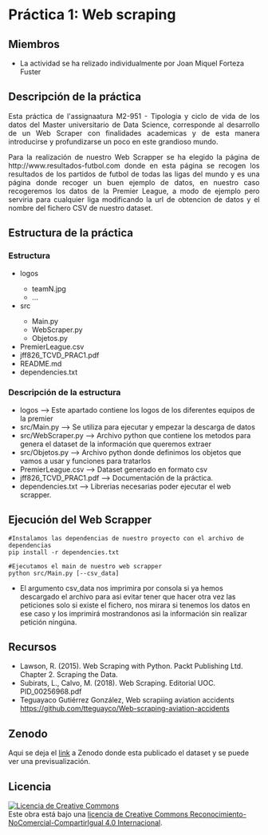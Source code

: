 # Práctica 1: Web scraping
## Miembros
-  La actividad se ha relizado individualmente por Joan Miquel Forteza Fuster

## Descripción de la práctica
<p ALIGN="justify">  Esta práctica de l'assignaatura M2-951 - Tipologia y ciclo de vida de los datos del Master universitario de Data Science, corresponde al desarrollo de un Web Scraper con finalidades academicas y de esta manera introducirse y profundizarse un poco en este grandioso mundo. </p>

<p ALIGN="justify"> Para la realización de nuestro Web Scrapper se ha elegido la página de http://www.resultados-futbol.com donde en esta página se recogen los resultados de los partidos de futbol de todas las ligas del mundo y es una página donde recoger un buen ejemplo de datos, en nuestro caso recogeremos los datos de la Premier League, a modo de ejemplo pero serviria para cualquier liga modificando la url de obtencion de datos y el nombre del fichero CSV de nuestro dataset. </p>

## Estructura de la práctica
### Estructura
<ul >
  <li>logos</li>
 <ul >
  <li>teamN.jpg</li>
   <li>...</li>
</ul>
  <li> src </li>
   <ul >
  <li>Main.py</li>
   <li>WebScraper.py</li>
     <li>Objetos.py</li>
</ul>
    <li> PremierLeague.csv </li>
    <li> jff826_TCVD_PRAC1.pdf </li>
    <li> README.md  </li>
    <li> dependencies.txt </li>
</ul>

### Descripción de la estructura
* logos --> Este apartado contiene los logos de los diferentes equipos de la premier
* src/Main.py --> Se utiliza para ejecutar y empezar la descarga de datos
* src/WebScraper.py --> Archivo python que contiene los metodos para genera el dataset de la información que queremos extraer
* src/Objetos.py --> Archivo python donde definimos los objetos que vamos a usar y funciones para tratarlos
* PremierLeague.csv --> Dataset generado en formato csv
* jff826_TCVD_PRAC1.pdf --> Documentación de la práctica.
* dependencies.txt --> Librerias necesarias poder ejecutar el web scrapper.

## Ejecución del Web Scrapper
```shell
#Instalamos las dependencias de nuestro proyecto con el archivo de dependencias
pip install -r dependencies.txt 

#Ejecutamos el main de nuestro web scrapper
python src/Main.py [--csv_data]
```

- El argumento csv_data nos imprimira por consola si ya hemos descargado el archivo para asi evitar tener que hacer otra vez las peticiones solo si existe el fichero, nos mirara si tenemos los datos en ese caso y los imprimirá mostrandonos asi la información sin realizar petición ningúna.

## Recursos
- Lawson, R. (2015). Web Scraping with Python. Packt Publishing Ltd. Chapter 2. Scraping the Data.
- Subirats, L., Calvo, M. (2018). Web Scraping. Editorial UOC. PID_00256968.pdf
- Teguayaco Gutiérrez González, Web scrapiing aviation accidents https://github.com/tteguayco/Web-scraping-aviation-accidents

## Zenodo
Aqui se deja el <a href="https://zenodo.org/record/3750180#.XpS5evgzYZA">link</a> a Zenodo donde esta publicado el dataset y se puede ver una previsualización.

## Licencia
<a rel="license" href="http://creativecommons.org/licenses/by-nc-sa/4.0/"><img alt="Licencia de Creative Commons" style="border-width:0" src="https://i.creativecommons.org/l/by-nc-sa/4.0/88x31.png" /></a><br />Este obra está bajo una <a rel="license" href="http://creativecommons.org/licenses/by-nc-sa/4.0/">licencia de Creative Commons Reconocimiento-NoComercial-CompartirIgual 4.0 Internacional</a>.

